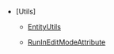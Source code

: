 - [Utils]
    - [EntityUtils](Utils/EntityUtils.md)

    

    - [RunInEditModeAttribute](Attributes/RunInEditModeAttribute.md)
